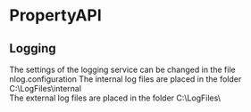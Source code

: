# PropertyAPI

## Logging
The settings of the logging service can be changed in the file nlog.configuration
The internal log files are placed in the folder
C:\LogFiles\internal\
The external log files are placed in the folder
C:\LogFiles\

